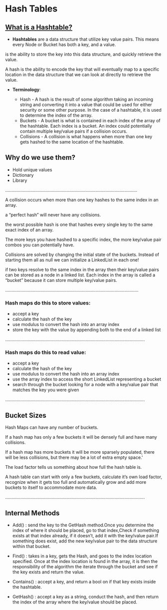 # Hash Tables


 ## [What is a Hashtable?](https://codefellows.github.io/common_curriculum/data_structures_and_algorithms/Code_401/class-30/resources/Hashtables.html)


 + **Hashtables** are a data structure that utilize key value pairs. This means every Node or Bucket has both a key, and a value.
 

 is the ability to store the key into this data structure, and quickly retrieve the value. 


 A hash is the ability to encode the key that will eventually map to a specific location in the data structure that we can look at directly to retrieve the value.
 
 
 + **Terminology**:


   + Hash - A hash is the result of some algorithm taking an incoming string and converting it into a value that could be used for either security or some other           purpose. In the case of a hashtable, it is used to determine the index of the array.
   + Buckets - A bucket is what is contained in each index of the array of the hashtable. Each index is a bucket. An index could potentially contain multiple             key/value    pairs if a collision occurs.
   + Collisions - A collision is what happens when more than one key gets hashed to the same location of the hashtable.

 ## Why do we use them?


+ Hold unique values
+ Dictionary
+ Library


.........................................................................................................


A collision occurs when more than one key hashes to the same index in an array. 

a “perfect hash” will never have any collisions. 

the worst possible hash is one that hashes every single key to the same exact index of an array.

The more keys you have hashed to a specific index, the more key/value pair combos you can potentially have.

Collisions are solved by changing the initial state of the buckets. Instead of starting them all as null we can initialize a LinkedList in each one!

if two keys resolve to the same index in the array then their key/value pairs can be stored as a node in a linked list. Each index in the array is called a “bucket”    because it can store multiple key/value pairs.


..........................................................................................................


### Hash maps do this to store values:

+ accept a key
+ calculate the hash of the key
+ use modulus to convert the hash into an array index
+ store the key with the value by appending both to the end of a linked list

...............................................................................................................


### Hash maps do this to read value:


+ accept a key
+ calculate the hash of the key
+ use modulus to convert the hash into an array index
+ use the array index to access the short LinkedList representing a bucket
+ search through the bucket looking for a node with a key/value pair that matches the key you were given

...............................................................................................................


## Bucket Sizes


Hash Maps can have any number of buckets.

If a hash map has only a few buckets it will be densely full and have many collisions.

If a hash map has more buckets it will be more sparsely populated, there will be less collisions, but there may be a lot of extra empty space.'
 
The load factor tells us something about how full the hash table is.
 
A hash table can start with only a few buckets, calculate it’s own load factor, recognize when it gets too full and automatically grow and add more buckets to itself to accommodate more data.

...............................................................................................................


## Internal Methods


+ Add() : send the key to the GetHash method.Once you determine the index of where it should be placed, go to that index,Check if something exists at that index        already, if it doesn’t, add it with the key/value pair.If something does exist, add the new key/value pair to the data structure within that bucket.


+ Find()  :  takes in a key, gets the Hash, and goes to the index location specified. Once at the index location is found in the array, it is then the                  responsibility of the algorithm the iterate through the bucket and see if the key exists and return the value.


+ Contains()  : accept a key, and return a bool on if that key exists inside the hashtable. 


+ GetHash()  :  accept a key as a string, conduct the hash, and then return the index of the array where the key/value should be placed.

